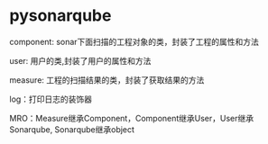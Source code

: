 # pysonarqube

component: sonar下面扫描的工程对象的类，封装了工程的属性和方法

user: 用户的类,封装了用户的属性和方法

measure: 工程的扫描结果的类，封装了获取结果的方法

log：打印日志的装饰器

MRO：Measure继承Component，Component继承User，User继承Sonarqube, Sonarqube继承object
